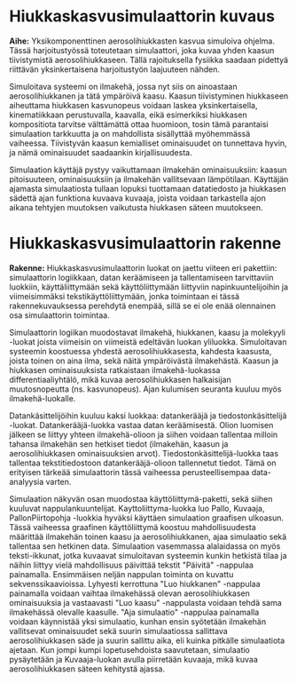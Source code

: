 # Hiukkaskasvusimulaattorin kuvaus

**Aihe:** Yksikomponenttinen aerosolihiukkasten kasvua simuloiva ohjelma. Tässä harjoitustyössä toteutetaan simulaattori, joka kuvaa yhden kaasun tiivistymistä aerosolihiukkaseen. Tällä rajoituksella fysiikka saadaan pidettyä riittävän yksinkertaisena harjoitustyön laajuuteen nähden. 

Simuloitava systeemi on ilmakehä, jossa nyt siis on ainoastaan aerosolihiukkanen ja tätä ympäröivä kaasu. Kaasun tiivistyminen hiukkaseen aiheuttama hiukkasen kasvunopeus voidaan laskea yksinkertaisella, kinematiikkaan perustuvalla, kaavalla, eikä esimerkiksi hiukkasen kompositiota tarvitse välttämättä ottaa huomioon, tosin tämä parantaisi simulaation tarkkuutta ja on mahdollista sisällyttää myöhemmässä vaiheessa. Tiivistyvän kaasun kemialliset ominaisuudet on tunnettava hyvin, ja nämä ominaisuudet saadaankin kirjallisuudesta.

Simulaation käyttäjä pystyy vaikuttamaan ilmakehän ominaisuuksiin: kaasun pitoisuuteen, ominaisuuksiin ja ilmakehän vallitsevaan lämpötilaan. Käyttäjän ajamasta simulaatiosta tullaan lopuksi tuottamaan datatiedosto ja hiukkasen sädettä ajan funktiona kuvaava kuvaaja, joista voidaan tarkastella ajon aikana tehtyjen muutoksen vaikutusta hiukkasen säteen muutokseen.


# Hiukkaskasvusimulaattorin rakenne

**Rakenne:** Hiukkaskasvusimulaattorin luokat on jaettu viiteen eri pakettiin: simulaattorin logiikkaan, datan keräämiseen ja tallentamiseen tarvittaviin luokkiin, käyttäliittymään sekä käyttöliittymään liittyviin napinkuuntelijoihin ja viimeisimmäksi tekstikäyttöliittymään, jonka toimintaan ei tässä rakennekuvauksessa perehdytä enempää, sillä se ei ole enää olennainen osa simulaattorin toimintaa.

Simulaattorin logiikan muodostavat ilmakehä, hiukkanen, kaasu ja molekyyli -luokat joista viimeisin on viimeistä edeltävän luokan yliluokka. Simuloitavan systeemin koostuessa yhdestä aerosolihiukkasesta, kahdesta kaasusta, joista toinen on aina ilma, sekä näitä ympäröivästä ilmakehästä. Kaasun ja hiukkasen ominaisuuksista ratkaistaan ilmakehä-luokassa differentiaaliyhtälö, mikä kuvaa aerosolihiukkasen halkaisijan muutosnopeutta (ns. kasvunopeus). Ajan kulumisen seuranta kuuluu myös ilmakehä-luokalle.

Datankäsittelijöihin kuuluu kaksi luokkaa: datankerääjä ja tiedostonkäsittelijä -luokat. Datankerääjä-luokka vastaa datan keräämisestä. Olion luomisen jälkeen se liittyy yhteen ilmakehä-olioon ja siihen voidaan tallentaa milloin tahansa ilmakehän sen hetkiset tiedot (ilmakehän, kaasun ja aerosolihiukkasen ominaisuuksien arvot). Tiedostonkäsittelijä-luokka taas tallentaa tekstitiedostoon datankerääjä-olioon tallennetut tiedot. Tämä on erityisen tärkeää simulaattorin tässä vaiheessa perusteellisempaa data-analyysia varten.

Simulaation näkyvän osan muodostaa käyttöliittymä-paketti, sekä siihen kuuluvat nappulankuuntelijat. Kayttoliittyma-luokka luo Pallo, Kuvaaja, PallonPiirtopohja -luokkia hyväksi käyttäen simulaation graafisen ulkoasun. Tässä vaiheessa graafinen käyttöliittymä koostuu mahdollisuudesta määrittää ilmakehän toinen kaasu ja aerosolihiukkanen, ajaa simulaatio sekä tallentaa sen hetkinen data. Simulaation vasemmassa alalaidassa on myös teksti-ikkunat, jotka kuvaavat simuloitavan systeemin kunkin hetkistä tilaa ja näihin liittyy vielä mahdollisuus päivittää tekstit "Päivitä" -nappulaa painamalla. Ensimmäisen neljän nappulan toiminta on kuvattu sekvenssikaavioissa. Lyhyesti kerrottuna "Luo hiukkanen" -nappulaa painamalla voidaan vaihtaa ilmakehässä olevan aerosolihiukkasen ominaisuuksia ja vastaavasti "Luo kaasu" -nappulasta voidaan tehdä sama ilmakehässä olevalle kaasulle. "Aja simulaatio" -nappulaa painamalla voidaan käynnistää yksi simulaatio, kunhan ensin syötetään ilmakehän vallitsevat ominaisuudet sekä suurin simulaatiossa sallittava aerosolihiukkasen säde ja suurin sallittu aika, eli kuinka pitkälle simulaatiota ajetaan. Kun jompi kumpi lopetusehdoista saavutetaan, simulaatio pysäytetään ja Kuvaaja-luokan avulla piirretään kuvaaja, mikä kuvaa aerosolihiukkasen säteen kehitystä ajassa.


